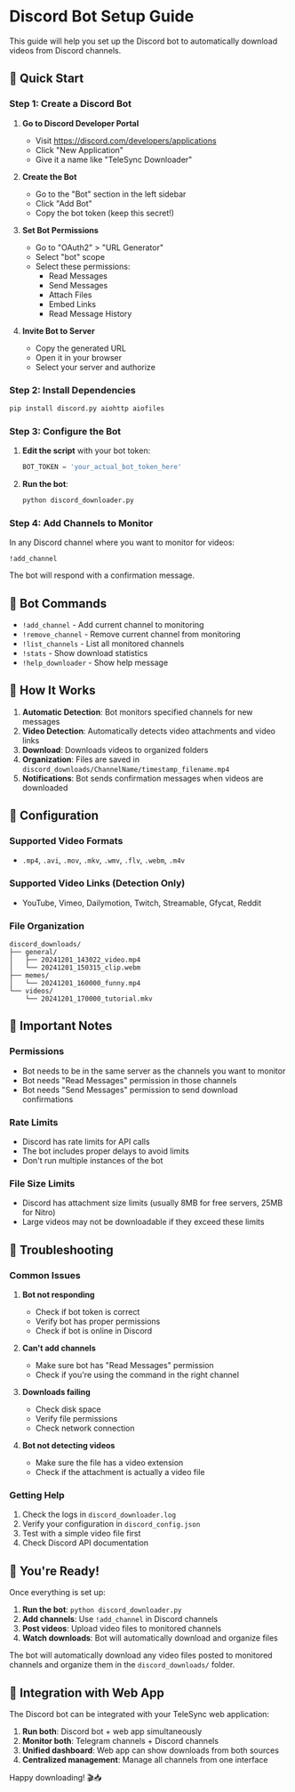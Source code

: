 # Discord Bot Setup Guide

This guide will help you set up the Discord bot to automatically download videos from Discord channels.

## 🚀 Quick Start

### Step 1: Create a Discord Bot

1. **Go to Discord Developer Portal**
   - Visit https://discord.com/developers/applications
   - Click "New Application"
   - Give it a name like "TeleSync Downloader"

2. **Create the Bot**
   - Go to the "Bot" section in the left sidebar
   - Click "Add Bot"
   - Copy the bot token (keep this secret!)

3. **Set Bot Permissions**
   - Go to "OAuth2" > "URL Generator"
   - Select "bot" scope
   - Select these permissions:
     - Read Messages
     - Send Messages
     - Attach Files
     - Embed Links
     - Read Message History

4. **Invite Bot to Server**
   - Copy the generated URL
   - Open it in your browser
   - Select your server and authorize

### Step 2: Install Dependencies

```bash
pip install discord.py aiohttp aiofiles
```

### Step 3: Configure the Bot

1. **Edit the script** with your bot token:
   ```python
   BOT_TOKEN = 'your_actual_bot_token_here'
   ```

2. **Run the bot**:
   ```bash
   python discord_downloader.py
   ```

### Step 4: Add Channels to Monitor

In any Discord channel where you want to monitor for videos:

```
!add_channel
```

The bot will respond with a confirmation message.

## 🤖 Bot Commands

- `!add_channel` - Add current channel to monitoring
- `!remove_channel` - Remove current channel from monitoring  
- `!list_channels` - List all monitored channels
- `!stats` - Show download statistics
- `!help_downloader` - Show help message

## 📁 How It Works

1. **Automatic Detection**: Bot monitors specified channels for new messages
2. **Video Detection**: Automatically detects video attachments and video links
3. **Download**: Downloads videos to organized folders
4. **Organization**: Files are saved in `discord_downloads/ChannelName/timestamp_filename.mp4`
5. **Notifications**: Bot sends confirmation messages when videos are downloaded

## 🔧 Configuration

### Supported Video Formats
- `.mp4`, `.avi`, `.mov`, `.mkv`, `.wmv`, `.flv`, `.webm`, `.m4v`

### Supported Video Links (Detection Only)
- YouTube, Vimeo, Dailymotion, Twitch, Streamable, Gfycat, Reddit

### File Organization
```
discord_downloads/
├── general/
│   ├── 20241201_143022_video.mp4
│   └── 20241201_150315_clip.webm
├── memes/
│   └── 20241201_160000_funny.mp4
└── videos/
    └── 20241201_170000_tutorial.mkv
```

## 🚨 Important Notes

### Permissions
- Bot needs to be in the same server as the channels you want to monitor
- Bot needs "Read Messages" permission in those channels
- Bot needs "Send Messages" permission to send download confirmations

### Rate Limits
- Discord has rate limits for API calls
- The bot includes proper delays to avoid limits
- Don't run multiple instances of the bot

### File Size Limits
- Discord has attachment size limits (usually 8MB for free servers, 25MB for Nitro)
- Large videos may not be downloadable if they exceed these limits

## 🔧 Troubleshooting

### Common Issues

1. **Bot not responding**
   - Check if bot token is correct
   - Verify bot has proper permissions
   - Check if bot is online in Discord

2. **Can't add channels**
   - Make sure bot has "Read Messages" permission
   - Check if you're using the command in the right channel

3. **Downloads failing**
   - Check disk space
   - Verify file permissions
   - Check network connection

4. **Bot not detecting videos**
   - Make sure the file has a video extension
   - Check if the attachment is actually a video file

### Getting Help

1. Check the logs in `discord_downloader.log`
2. Verify your configuration in `discord_config.json`
3. Test with a simple video file first
4. Check Discord API documentation

## 🎉 You're Ready!

Once everything is set up:

1. **Run the bot**: `python discord_downloader.py`
2. **Add channels**: Use `!add_channel` in Discord channels
3. **Post videos**: Upload video files to monitored channels
4. **Watch downloads**: Bot will automatically download and organize files

The bot will automatically download any video files posted to monitored channels and organize them in the `discord_downloads/` folder.

## 🔄 Integration with Web App

The Discord bot can be integrated with your TeleSync web application:

1. **Run both**: Discord bot + web app simultaneously
2. **Monitor both**: Telegram channels + Discord channels
3. **Unified dashboard**: Web app can show downloads from both sources
4. **Centralized management**: Manage all channels from one interface

Happy downloading! 🎬📥




